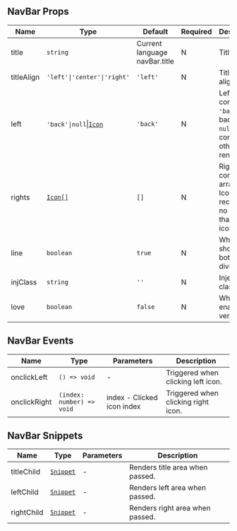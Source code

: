 ## NavBar Props

| Name       | Type                                                                      | Default                       | Required | Description                                                                         |
| ---------- | ------------------------------------------------------------------------- | ----------------------------- | -------- | ----------------------------------------------------------------------------------- |
| title      | `string`                                                                  | Current language navBar.title | N        | Title text.                                                                         |
| titleAlign | `'left'\|'center'\|'right'`                                               | `'left'`                      | N        | Title alignment.                                                                    |
| left       | `'back'\|null`\|[`Icon`](https://stdf.design/components?nav=icon&tab=1) | `'back'`                      | N        | Left content, `'back'` for back icon, `null` for no content, otherwise render icon. |
| rights     | [`Icon[]`](https://stdf.design/components?nav=icon&tab=1)               | `[]`                          | N        | Right content array of Icon Props, recommend no more than 3 icons.                  |
| line       | `boolean`                                                                 | `true`                        | N        | Whether to show bottom divider line.                                                |
| injClass   | `string`                                                                  | `''`                          | N        | Inject CSS class name.                                                              |
| love       | `boolean`                                                                 | `false`                       | N        | Whether to enable care version.                                                     |

## NavBar Events

| Name         | Type                      | Parameters                 | Description                         |
| ------------ | ------------------------- | -------------------------- | ----------------------------------- |
| onclickLeft  | `() => void`              | -                          | Triggered when clicking left icon.  |
| onclickRight | `(index: number) => void` | index - Clicked icon index | Triggered when clicking right icon. |

## NavBar Snippets

| Name       | Type                                                                | Parameters | Description                     |
| ---------- | ------------------------------------------------------------------- | ---------- | ------------------------------- |
| titleChild | [`Snippet`](https://svelte.dev/docs/svelte/snippet#Typing-snippets) | -          | Renders title area when passed. |
| leftChild  | [`Snippet`](https://svelte.dev/docs/svelte/snippet#Typing-snippets) | -          | Renders left area when passed.  |
| rightChild | [`Snippet`](https://svelte.dev/docs/svelte/snippet#Typing-snippets) | -          | Renders right area when passed. |
